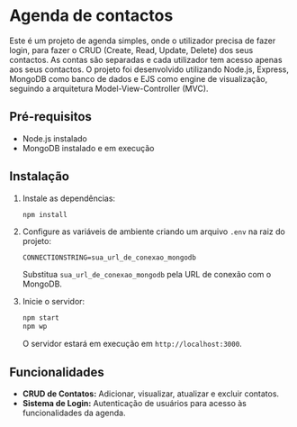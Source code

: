 # Agenda de contactos

Este é um projeto de agenda simples, onde o utilizador precisa de fazer login, para fazer o CRUD (Create, Read, Update, Delete) dos seus contactos. As contas são separadas e cada utilizador tem acesso apenas aos seus contactos. O projeto foi desenvolvido utilizando Node.js, Express, MongoDB como banco de dados e EJS como engine de visualização, seguindo a arquitetura Model-View-Controller (MVC).

## Pré-requisitos

- Node.js instalado
- MongoDB instalado e em execução

## Instalação


1. Instale as dependências:

   ```bash
   npm install
   ```

2. Configure as variáveis de ambiente criando um arquivo `.env` na raiz do projeto:

   ```env
   CONNECTIONSTRING=sua_url_de_conexao_mongodb
   ```

   Substitua `sua_url_de_conexao_mongodb` pela URL de conexão com o MongoDB.

3. Inicie o servidor:

   ```bash
   npm start
   npm wp
   ```

   O servidor estará em execução em `http://localhost:3000`.


## Funcionalidades

- **CRUD de Contatos:** Adicionar, visualizar, atualizar e excluir contatos.
- **Sistema de Login:** Autenticação de usuários para acesso às funcionalidades da agenda.